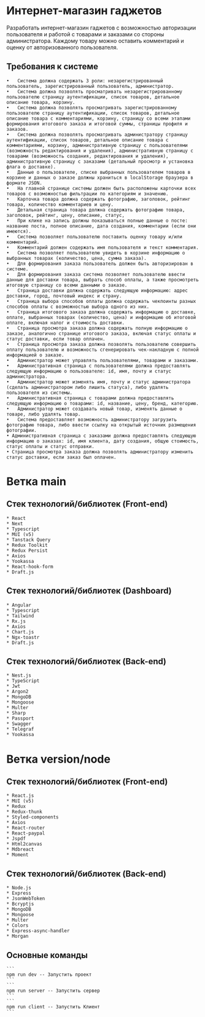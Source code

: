 # Интернет-магазин гаджетов

Разработать интернет-магазин гаджетов с возможностью авторизации пользователя и работой с товарами и заказами со стороны администратора. Каждому товару можно оставить комментарий и оценку от авторизованного пользователя.

## Требования к системе
    •	Система должна содержать 3 роли: незарегистрированный пользователь, зарегистрированный пользователь, администратор.
    •	Система должна позволять просматривать незарегистрированному пользователю страницу аутентификации, список товаров, детальное описание товара, корзину.
    •	Система должна позволять просматривать зарегистрированному пользователю страницу аутентификации, список товаров, детальное описание товара с комментариями, корзину, страницу со всеми этапами формирования итогового заказа и итоговой суммы, страницы профиля и заказов.
    •	Система должна позволять просматривать администратору страницу аутентификации, список товаров, детальное описание товара с комментариями, корзину, административную страницу с пользователями (возможность редактирования и удаления), административную страницу с товарами (возможность создания, редактирования и удаления), административную страницу с заказами (детальный просмотр и установка флага о доставке).
    •	Данные о пользователе, списке выбранных пользователем товаров в корзине и данных о заказе должны храниться в localStorage браузера в формате JSON.
    •	На главной странице системы должен быть расположены карточки всех товаров с возможностью фильтрации по категориям и значению.
    •	Карточка товара должна содержать фотографию, заголовок, рейтинг товара, количество комментариев и цену.
    •	Детальная страница товара должна содержать фотографию товара, заголовок, рейтинг, цену, описание, статус, 
    •	При клике на запись должны показываться полные данные о посте: название поста, полное описание, дата создания, комментарии (если они имеются).
    •	Система позволяет пользователю поставить оценку товару и/или комментарий.
    •	Комментарий должен содержать имя пользователя и текст комментария.
    •	Система позволяет пользователю увидеть в корзине информацию о выбранных товарах (количество, цена, сумма заказа).
    •	Для формирования заказа пользователь должен быть авторизирован в системе.
    •	Для формирования заказа система позволяет пользователю ввести данные для доставки товара, выбрать способ оплаты, а также просмотреть итоговую страницу со всеми данными о заказе.
    •	Страница доставки должна содержать следующую информацию: адрес доставки, город, почтовый индекс и страну.
    •	Страница выбора способов оплаты должна содержать чекпоинты разных способов оплаты с возможностью выбора одного из них.
    •	Страница итогового заказа должна содержать информацию о доставке, оплате, выбранных товарах (количество, цена) и информацию об итоговой оплате, включая налог и стоимость доставки.
    •	Страница просмотра заказа должна содержать полную информацию о заказе, аналогично странице итогового заказа, включая статус оплаты и статус доставки, если товар оплачен.
    •	Страница просмотра заказа должна позволять пользователю совершить оплату пользователю и возможность сгенерировать чек-накладную с полной информацией о заказе.
    •	Администратор может управлять пользователями, товарами и заказами.
    •	Административная страница с пользователями должна предоставлять следующую информацию о пользователе: id, имя, почту и статус администратора.
    •	Администратор может изменять имя, почту и статус администратора (сделать администратором либо лишить статуса), либо удалять пользователя из системы.
    •	Административная страница с товарами должна предоставлять следующую информацию о товарами: id, название, цену, бренд, категорию.
    •	Администратор может создавать новый товар, изменять данные о товаре, либо удалять товар.
    •	Система предоставляет возможность администратору загрузить фотографию товара, либо ввести ссылку на открытый источник размещения фотографии.
    • Административная страница с заказами должна предоставлять следующую информацию о заказах: id, имя клиента, дату создания, общую стоимость, статус оплаты и статус отправки. 
    • Страница просмотра заказа должна позволять администратору изменить статус доставки, если заказ был оплачен.

# Ветка main
    
## Стек технологий/библиотек (Front-end)
    * React
    * Next
    * Typescript
    * MUI (v5)
    * Tanstack Query
    * Redux Toolkit
    * Redux Persist
    * Axios
    * Yookassa
    * React-hook-form
    * Draft.js

## Стек технологий/библиотек (Dashboard)
    * Angular
    * Typescript
    * Tailwind
    * Rx.js
    * Axios
    * Chart.js
    * Ngx-toastr
    * Draft.js

  ## Стек технологий/библиотек (Back-end)
    * Nest.js
    * TypeScript
    * Jwt
    * Argon2
    * MongoDB
    * Mongoose
    * Multer
    * Sharp
    * Passport
    * Swagger
    * Telegraf
    * Yookassa


# Ветка version/node

## Стек технологий/библиотек (Front-end)
    * React.js
    * MUI (v5)
    * Redux
    * Redux-thunk
    * Styled-components
    * Axios
    * React-router
    * React-paypal
    * Jspdf
    * Html2canvas
    * Mdbreact
    * Moment

## Стек технологий/библиотек (Back-end)
    * Node.js
    * Express
    * JsonWebToken
    * Bcryptjs
    * MongoDB
    * Mongoose
    * Multer
    * Colors
    * Express-async-handler
    * Morgan


  ## Основные команды
    ```
    npm run dev -- Запустить проект
    ```
    ```
    npm run server -- Запустить сервер 
    ```
    ```
    npm run client -- Запустить Клиент
    ```
```
